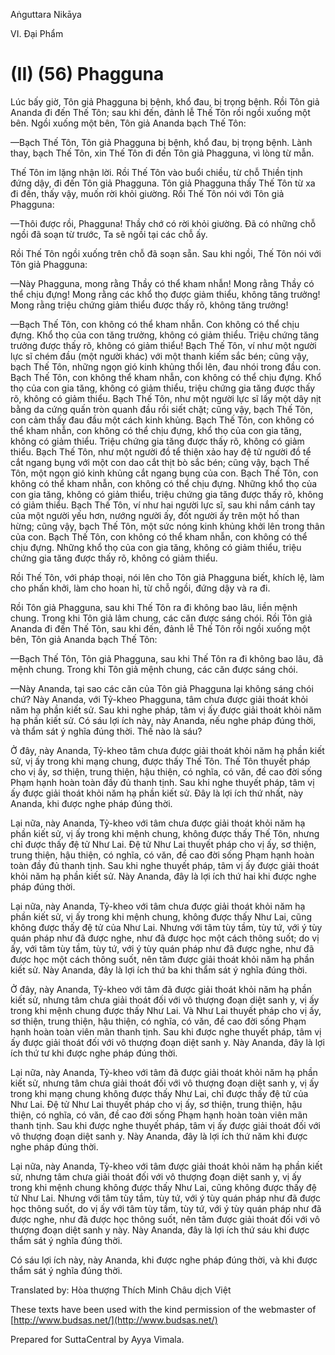  

Aṅguttara Nikāya

VI. Ðại Phẩm

# (II) (56) Phagguna

Lúc bấy giờ, Tôn giả Phagguna bị bệnh, khổ đau, bị trọng bệnh. Rồi Tôn giả Ananda đi đến Thế Tôn; sau khi đến, đảnh lễ Thế Tôn rồi ngồi xuống một bên. Ngồi xuống một bên, Tôn giả Ananda bạch Thế Tôn:

—Bạch Thế Tôn, Tôn giả Phagguna bị bệnh, khổ đau, bị trọng bệnh. Lành thay, bạch Thế Tôn, xin Thế Tôn đi đến Tôn giả Phagguna, vì lòng từ mẫn.

Thế Tôn im lặng nhận lời. Rồi Thế Tôn vào buổi chiều, từ chỗ Thiền tịnh đứng dậy, đi đến Tôn giả Phagguna. Tôn giả Phagguna thấy Thế Tôn từ xa đi đến, thấy vậy, muốn rời khỏi giường. Rồi Thế Tôn nói với Tôn giả Phagguna:

—Thôi được rồi, Phagguna! Thầy chớ có rời khỏi giường. Ðã có những chỗ ngồi đã soạn từ trước, Ta sẽ ngồi tại các chỗ ấy.

Rồi Thế Tôn ngồi xuống trên chỗ đã soạn sẵn. Sau khi ngồi, Thế Tôn nói với Tôn giả Phagguna:

—Này Phagguna, mong rằng Thầy có thể kham nhẫn! Mong rằng Thầy có thể chịu đựng! Mong rằng các khổ thọ được giảm thiểu, không tăng trưởng! Mong rằng triệu chứng giảm thiểu được thấy rõ, không tăng trưởng!

—Bạch Thế Tôn, con không có thể kham nhẫn. Con không có thể chịu đựng. Khổ thọ của con tăng trưởng, không có giảm thiểu. Triệu chứng tăng trưởng được thấy rõ, không có giảm thiểu! Bạch Thế Tôn, ví như một người lực sĩ chém đầu (một người khác) với một thanh kiếm sắc bén; cũng vậy, bạch Thế Tôn, những ngọn gió kinh khủng thổi lên, đau nhói trong đầu con. Bạch Thế Tôn, con không thể kham nhẫn, con không có thể chịu đựng. Khổ thọ của con gia tăng, không có giảm thiểu, triệu chứng gia tăng được thấy rõ, không có giảm thiểu. Bạch Thế Tôn, như một người lực sĩ lấy một dây nịt bằng da cứng quấn tròn quanh đầu rồi siết chặt; cũng vậy, bạch Thế Tôn, con cảm thấy đau đầu một cách kinh khủng. Bạch Thế Tôn, con không có thể kham nhẫn, con không có thể chịu đựng, khổ thọ của con gia tăng, không có giảm thiểu. Triệu chứng gia tăng được thấy rõ, không có giảm thiểu. Bạch Thế Tôn, như một người đồ tể thiện xảo hay đệ tử người đồ tể cắt ngang bụng với một con dao cắt thịt bò sắc bén; cũng vậy, bạch Thế Tôn, một ngọn gió kinh khủng cắt ngang bụng của con. Bạch Thế Tôn, con không có thể kham nhẫn, con không có thể chịu đựng. Những khổ thọ của con gia tăng, không có giảm thiểu, triệu chứng gia tăng được thấy rõ, không có giảm thiểu. Bạch Thế Tôn, ví như hai người lực sĩ, sau khi nắm cánh tay của một người yếu hơn, nướng người ấy, đốt người ấy trên một hố than hừng; cũng vậy, bạch Thế Tôn, một sức nóng kinh khủng khởi lên trong thân của con. Bạch Thế Tôn, con không có thể kham nhẫn, con không có thể chịu đựng. Những khổ thọ của con gia tăng, không có giảm thiểu, triệu chứng gia tăng được thấy rõ, không có giảm thiểu.

Rồi Thế Tôn, với pháp thoại, nói lên cho Tôn giả Phagguna biết, khích lệ, làm cho phấn khởi, làm cho hoan hỉ, từ chỗ ngồi, đứng dậy và ra đi.

Rồi Tôn giả Phagguna, sau khi Thế Tôn ra đi không bao lâu, liền mệnh chung. Trong khi Tôn giả lâm chung, các căn được sáng chói. Rồi Tôn giả Ananda đi đến Thế Tôn, sau khi đến, đảnh lễ Thế Tôn rồi ngồi xuống một bên, Tôn giả Ananda bạch Thế Tôn:

—Bạch Thế Tôn, Tôn giả Phagguna, sau khi Thế Tôn ra đi không bao lâu, đã mệnh chung. Trong khi Tôn giả mệnh chung, các căn được sáng chói.

—Này Ananda, tại sao các căn của Tôn giả Phagguna lại không sáng chói chứ? Này Ananda, với Tỷ-kheo Phagguna, tâm chưa được giải thoát khỏi năm hạ phần kiết sử. Sau khi nghe pháp, tâm vị ấy được giải thoát khỏi năm hạ phần kiết sử. Có sáu lợi ích này, này Ananda, nếu nghe pháp đúng thời, và thẩm sát ý nghĩa đúng thời. Thế nào là sáu?

Ở đây, này Ananda, Tỷ-kheo tâm chưa được giải thoát khỏi năm hạ phần kiết sử, vị ấy trong khi mạng chung, được thấy Thế Tôn. Thế Tôn thuyết pháp cho vị ấy, sơ thiện, trung thiện, hậu thiện, có nghĩa, có văn, đề cao đời sống Phạm hạnh hoàn toàn đầy đủ thanh tịnh. Sau khi nghe thuyết pháp, tâm vị ấy được giải thoát khỏi năm hạ phần kiết sử. Ðây là lợi ích thứ nhất, này Ananda, khi được nghe pháp đúng thời.

Lại nữa, này Ananda, Tỷ-kheo với tâm chưa được giải thoát khỏi năm hạ phần kiết sử, vị ấy trong khi mệnh chung, không được thấy Thế Tôn, nhưng chỉ được thấy đệ tử Như Lai. Ðệ tử Như Lai thuyết pháp cho vị ấy, sơ thiện, trung thiện, hậu thiện, có nghĩa, có văn, đề cao đời sống Phạm hạnh hoàn toàn đầy đủ thanh tịnh. Sau khi nghe thuyết pháp, tâm vị ấy được giải thoát khỏi năm hạ phần kiết sử. Này Ananda, đây là lợi ích thứ hai khi được nghe pháp đúng thời.

Lại nữa, này Ananda, Tỷ-kheo với tâm chưa được giải thoát khỏi năm hạ phần kiết sử, vị ấy trong khi mệnh chung, không được thấy Như Lai, cũng không được thấy đệ tử của Như Lai. Nhưng với tâm tùy tầm, tùy tứ, với ý tùy quán pháp như đã được nghe, như đã được học một cách thông suốt; do vị ấy, với tâm tùy tầm, tùy tứ, với ý tùy quán pháp như đã được nghe, như đã được học một cách thông suốt, nên tâm được giải thoát khỏi năm hạ phần kiết sử. Này Ananda, đây là lợi ích thứ ba khi thẩm sát ý nghĩa đúng thời.

Ở đây, này Ananda, Tỷ-kheo với tâm đã được giải thoát khỏi năm hạ phần kiết sử, nhưng tâm chưa giải thoát đối với vô thượng đoạn diệt sanh y, vị ấy trong khi mệnh chung được thấy Như Lai. Và Như Lai thuyết pháp cho vị ấy, sơ thiện, trung thiện, hậu thiện, có nghĩa, có văn, đề cao đời sống Phạm hạnh hoàn toàn viên mãn thanh tịnh. Sau khi được nghe thuyết pháp, tâm vị ấy được giải thoát đối với vô thượng đoạn diệt sanh y. Này Ananda, đây là lợi ích thứ tư khi được nghe pháp đúng thời.

Lại nữa, này Ananda, Tỷ-kheo với tâm đã được giải thoát khỏi năm hạ phần kiết sử, nhưng tâm chưa giải thoát đối với vô thượng đoạn diệt sanh y, vị ấy trong khi mạng chung không được thấy Như Lai, chỉ được thấy đệ tử của Như Lai. Ðệ tử Như Lai thuyết pháp cho vị ấy, sơ thiện, trung thiện, hậu thiện, có nghĩa, có văn, đề cao đời sống Phạm hạnh hoàn toàn viên mãn thanh tịnh. Sau khi được nghe thuyết pháp, tâm vị ấy được giải thoát đối với vô thượng đoạn diệt sanh y. Này Ananda, đây là lợi ích thứ năm khi được nghe pháp đúng thời.

Lại nữa, này Ananda, Tỷ-kheo với tâm được giải thoát khỏi năm hạ phần kiết sử, nhưng tâm chưa giải thoát đối với vô thượng đoạn diệt sanh y, vị ấy trong khi mệnh chung không được thấy Như Lai, cũng không được thấy đệ tử Như Lai. Nhưng với tâm tùy tầm, tùy tứ, với ý tùy quán pháp như đã được học thông suốt, do vị ấy với tâm tùy tầm, tùy tứ, với ý tùy quán pháp như đã được nghe, như đã được học thông suốt, nên tâm được giải thoát đối với vô thượng đoạn diệt sanh y này. Này Ananda, đây là lợi ích thứ sáu khi được thẩm sát ý nghĩa đúng thời.

Có sáu lợi ích này, này Ananda, khi được nghe pháp đúng thời, và khi được thẩm sát ý nghĩa đúng thời.

Translated by: Hòa thượng Thích Minh Châu dịch Việt

These texts have been used with the kind permission of the webmaster of [http://www.budsas.net/](http://www.budsas.net/)

Prepared for SuttaCentral by Ayya Vimala.